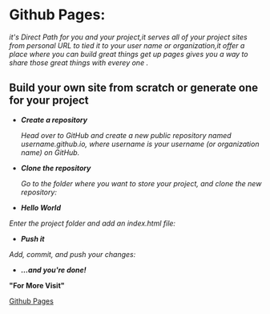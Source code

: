 # Github Pages:
*it's Direct Path for you and your project,it serves all of your project sites from personal URL to tied it to your user name or organization,it offer a place where you can build     great things get up pages gives you a way to share those great things with everey one .*

##  Build your own site from scratch or generate one for your project

+ ***Create a repository***

  *Head over to GitHub and create a new public repository named username.github.io, where username is your username (or organization name) on GitHub.*

+ ***Clone the repository***

  *Go to the folder where you want to store your project, and clone the new repository:*
+ ***Hello World***

 *Enter the project folder and add an index.html file:*

+ ***Push it***

 *Add, commit, and push your changes:*

+ ***…and you're done!***


**"For More Visit"**

[Github Pages](https://pages.github.com/)
